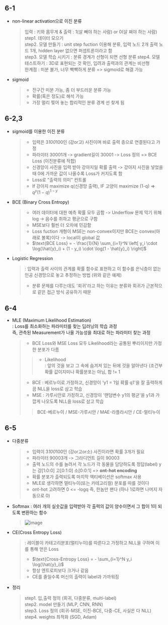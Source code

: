 ## 6-1
- non-linear activation으로 이진 분류
  > 입력 : 키와 몸무게 & 출력 : 1(살 빼야 하는 사람) or 0(살 쪄야 하는 사람) <br>
  > step1. 데이터 모으기 <br>
  > step2. 모델 만들기 : unit step fuction 이용해 분류, 입력 노드 2개 출력 노드 1개, hidden layer 없으면 퍼셉트론이라고 함 <br>
  > step3. 모델 학습 시키기 : 분류 경계가 선형이 되면 선형 분류
  > step4. 모델 테스트하기 : 3D로 표현되는 것 확인, 입려과 출력과의 관계는 비선형 <br>
  > 한계점 : 미분 불가, 너무 빡빡하게 분류 => sigmoid로 해결 가능
- sigmoid
  > - 전구간 미분 가능, 좀 더 부드러운 분류 가능
  > - 확률(혹은 정도)로 해석 가능
  > - 가장 멀리 찢어 놓는 합리적인 분류 경계 선 찾게 됨
## 6-2,3
- sigmoid를 이용한 이진 분류
  > - 입력은 3*100*100인 (강or고) 사진이며 바로 출력 층으로 연결된다고 가정 <br>
  > - 파라미터 30001개 -> gradient길이 30001 -> Loss 정의 => BCE Loss (이진분류에 적합)
  > - 신경망이 사진을 입력 받아 강아지일 확률 출력 -> 강아지 사진을 넣었을 때 0에 가까운 값이 나올수록 Loss가 커지도록 함 <br>
  > - Loss로 "출력의 의미" 컨트롤 <br>
  > - If 강아지 maximize q(신경망 출력), IF 고양이 maximize (1-q) => $q^y (1-q)^{1-y}$
- BCE (Binary Cross Entropy)
  > - 여러 데이터에 대한 예측 확률 모두 곱함 -> Underflow 문제 막기 위해 log -> 음수를 취하고 평균으로 구함
  > - MSE보다 훨씬 더 오차에 민감함
  > - Loss fuction 개형이 MSE는 non-convex이지만 BCE는 convex(아래로 볼록)이다 -> local이 global 값
  > - $\text{BCE Loss} = - \frac{1}{N} \sum_{i=1}^N \left[ y_i \cdot \log(\hat{y}_i) + (1 - y_i) \cdot \log(1 - \hat{y}_i) \right]$
- Logistic Regression
  > : 입력과 출력 사이의 관계를 확률 함수로 표현하고 이 함수를 은닉층이 없는 인공 신경망으로 놓고 추정하는 방법 (위와 같은 예제) <br>
  > + 분류 문제를 다루는데도 '회귀'라고 하는 이유는 분류와 회귀가 근본적으로 같은 접근 방식 공유하기 때문
## 6-4
- MLE (Maximum Likelihood Estimation) <br>
  : Loss를 최소화하는 파라미터를 찾는 딥러닝의 학습 과정 <br>
   즉, 관측된 Measurement가 나올 가능성을 최대로 하는 파라미터 찾는 과정 
  > - BCE Loss와 MSE Loss 모두 Likelihood라는 공통된 뿌리이지만 가정한 분포가 다름 <br>
  >> - Likelihood <br>
  >>  : 앞의 것을 보고 그 속에 숨겨져 있는 뒤에 것을 알아낸다 (조건부 확률 값이지미나 확률분포는 아님, 합 != 1
  > - BCE : 베르누이로 가정하고, 신경망이 'y1 = 1일 확률 q1'을 잘 출력하게끔 NLL을 loss로 삼고 학습
  > - MSE : 가루시안로 가정하고, 신경망이 '랜덤변수 y1의 평균'을 y1과 가깝게 나오도록 NLL을 loss로 삼고 학습
  >> BCE-베르누이 / MSE-가루시안 / MAE-라플라시안 / CE-멀티누이
## 6-5
- 다중분류
  > - 입력이 3*100*100인 (강or고or소) 사진이라면 확률 3개가 필요
  > - 파라미터 90003개 -> 그라디언트 길이 90003
  > - 출력 노드의 수를 늘려서 각 노드가 각 동물을 담당하도록 정답(label) y는 강[1:0:0] 고[0:1:0] 소[0:0:1] => **ont-hot encoding**
  > - 확률 분포가 출력되도록 마지막 액티베이션은 softmax 사용
  > - MLE로 생각하면 멀티누이(또는 카테고리컬) 분포를 따를 것이다
  > - ont-hot 고려하면 0 <= -logq 즉, 한놈만 팬다 (하나 1로하면 나머지 자동으로 0)
- Softmax
  : 여러 개의 실숫값을 입력받아 각 출력의 값이 양수이면서 그 합이 1이 되도록 변환하는 함수
  > ![image](https://github.com/user-attachments/assets/123b09df-8083-4f71-8174-acf225c7379c)
- CE(Cross Entropy Loss)
  > : 레이블이 카테고리분포(멀티누이)를 따른다고 가정하고 NLL을 구하며 이를 통해 얻은 Loss
  > - $\text{Cross-Entropy Loss} = - \sum_{i=1}^N y_i \log(\hat{y}_i)$
  > - 항상 엔트로피보다 크거나 같음
  > - CE를 줄일수록 머신의 출력이 label과 가까워짐
- 정리
  > step1. 입,출력 정의 (회귀, 다중분류, multi-label) <br>
  > step2. model 만들기 (MLP, CNN, RNN) <br>
  > step3. Loss 정의 (회귀-MSE, 이진-BCE, 다중-CE, 사실은 다 NLL) <br>
  > step4. weights 최적화 (SGD, Adam) 
 

